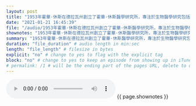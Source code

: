 ```yaml
---
layout: post
title: "1953年霍華·休斯在德拉瓦州創立了霍華·休斯醫學研究所，專注於生物醫學研究包括對「生命本身起源」的研究。" # quotes allow forbidden characters like the colon
date: "2021-01-21 16:45:39"
file: "/audio/1953年霍華·休斯在德拉瓦州創立了霍華·休斯醫學研究所，專注於生物醫學研究包括對「生命本身起源」的研究。.mp3"
shownotes: "1953年霍華·休斯在德拉瓦州創立了霍華·休斯醫學研究所，專注於生物醫學研究包括對「生命本身起源」的研究。"
summary: "1953年霍華·休斯在德拉瓦州創立了霍華·休斯醫學研究所，專注於生物醫學研究包括對「生命本身起源」的研究。"
duration: "file_duration" # audio length in min:sec
length: "file_length" # filesize in bytes
explicit: "no" # change to yes to flag with the explicit tag
block: "no" # change to yes to keep an episode from showing up in iTunes
# permalink: /1 # will be the ending part of the pages URL, delete to default to the title
---
```


<audio controls>
<source src="{{site.url}}{{site.baseurl}}{{ page.file }}" type="audio/x-mp3">
Your browser does not support the audio element.
</audio>
{{ page.shownotes }}

